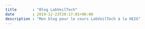 ```yaml
---
title       : "Blog LabVeilTech"
date        : 2019-12-23T20:17:01+06:00
description : "Mon blog pour le cours LabVeilTech à la HEIG"
---
```

